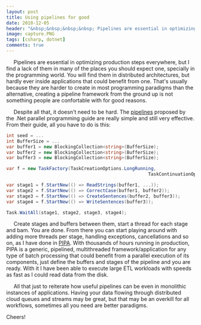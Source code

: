 ```yaml
---
layout: post
title: Using pipelines for good
date: 2018-12-05
header: "&nbsp;&nbsp;&nbsp;&nbsp; Pipelines are essential in optimizing production steps everywhere, but I find a lack of them in many of the places you should expect one, specially in the programming world."
image: capture.PNG
tags: [csharp, dotnet]
comments: true
---
```


&nbsp;&nbsp;&nbsp;&nbsp; Pipelines are essential in optimizing production steps everywhere, but I find a lack of them in many of the places you should expect one, specially in the programming world. You will find them in distributed architectures, but hardly ever inside applications that could benefit from one. That's usually because they are harder to create in most programming paradigms than the alternative, creating a pipeline framework from the ground up is not something people are confortable with for good reasons.

&nbsp;&nbsp;&nbsp;&nbsp; Despite all that, it doesn't need to be hard. The [pipelines](https://docs.microsoft.com/en-us/previous-versions/msp-n-p/ff963548(v=pandp.10)) proposed by the .Net parallel programming guide are really simple and still very effective. From their guide, all you have to do is this: 

~~~csharp
int seed = ...
int BufferSize = ...
var buffer1 = new BlockingCollection<string>(BufferSize);
var buffer2 = new BlockingCollection<string>(BufferSize);
var buffer3 = new BlockingCollection<string>(BufferSize);

var f = new TaskFactory(TaskCreationOptions.LongRunning, 
                                                     TaskContinuationOptions.None);

var stage1 = f.StartNew(() => ReadStrings(buffer1, ...));
var stage2 = f.StartNew(() => CorrectCase(buffer1, buffer2));
var stage3 = f.StartNew(() => CreateSentences(buffer2, buffer3));
var stage4 = f.StartNew(() => WriteSentences(buffer3));

Task.WaitAll(stage1, stage2, stage3, stage4);
~~~

&nbsp;&nbsp;&nbsp;&nbsp; Create stages and buffers between them, start a thread for each stage and bam. You are done. From there you can start playing around with adding more threads per stage, handling exceptions, cancellations and so on, as I have done in [PIPA](https://github.com/pboueke/PIPA). With thousands of hours running in production, PIPA is a generic, pipelined, multithreaded framework/application for any type of batch processing that could benefit from a parallel execution of its components, just define the buffers and stages of the pipeline and you are ready. With it I have been able to execute large ETL workloads with speeds as fast as I could read data from the disk.

&nbsp;&nbsp;&nbsp;&nbsp; All that just to reiterate how useful pipelines can be even in monolithic instances of applications. Having your data flowing through distributed cloud queues and streams may be great, but that may be an overkill for all workflows, sometimes all you need are better paradigms.

Cheers!
